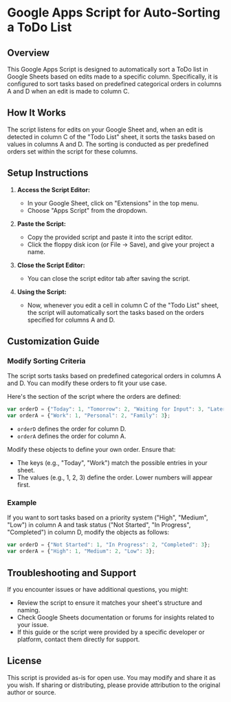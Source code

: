 # Google Apps Script for Auto-Sorting a ToDo List

## Overview

This Google Apps Script is designed to automatically sort a ToDo list in Google Sheets based on edits made to a specific column. Specifically, it is configured to sort tasks based on predefined categorical orders in columns A and D when an edit is made to column C.

## How It Works

The script listens for edits on your Google Sheet and, when an edit is detected in column C of the "Todo List" sheet, it sorts the tasks based on values in columns A and D. The sorting is conducted as per predefined orders set within the script for these columns.

## Setup Instructions

1. **Access the Script Editor:**
   - In your Google Sheet, click on "Extensions" in the top menu.
   - Choose "Apps Script" from the dropdown.
   
2. **Paste the Script:**
   - Copy the provided script and paste it into the script editor.
   - Click the floppy disk icon (or File -> Save), and give your project a name.
   
3. **Close the Script Editor:**
   - You can close the script editor tab after saving the script.

4. **Using the Script:**
   - Now, whenever you edit a cell in column C of the "Todo List" sheet, the script will automatically sort the tasks based on the orders specified for columns A and D.

## Customization Guide

### Modify Sorting Criteria

The script sorts tasks based on predefined categorical orders in columns A and D. You can modify these orders to fit your use case. 

Here's the section of the script where the orders are defined:

```javascript
var orderD = {"Today": 1, "Tomorrow": 2, "Waiting for Input": 3, "Later": 4};
var orderA = {"Work": 1, "Personal": 2, "Family": 3};
```

- `orderD` defines the order for column D. 
- `orderA` defines the order for column A. 

Modify these objects to define your own order. Ensure that:
- The keys (e.g., "Today", "Work") match the possible entries in your sheet.
- The values (e.g., 1, 2, 3) define the order. Lower numbers will appear first.

### Example

If you want to sort tasks based on a priority system ("High", "Medium", "Low") in column A and task status ("Not Started", "In Progress", "Completed") in column D, modify the objects as follows:

```javascript
var orderD = {"Not Started": 1, "In Progress": 2, "Completed": 3};
var orderA = {"High": 1, "Medium": 2, "Low": 3};
```

## Troubleshooting and Support

If you encounter issues or have additional questions, you might:
- Review the script to ensure it matches your sheet's structure and naming.
- Check Google Sheets documentation or forums for insights related to your issue.
- If this guide or the script were provided by a specific developer or platform, contact them directly for support.

## License

This script is provided as-is for open use. You may modify and share it as you wish. If sharing or distributing, please provide attribution to the original author or source.
